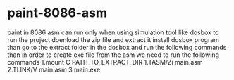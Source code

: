 # paint-8086-asm
paint in 8086 asm can run only when using simulation tool like dosbox
to run the project doenload the zip file and extract it
install dosbox program
than go to the extract folder in the dosbox and run the following commands
than in order to create exe file from the asm we need to run the following commands
1.mount C PATH_TO_EXTRACT_DIR
1.TASM/Zi main.asm
2.TLINK/V main.asm
3 main.exe  
